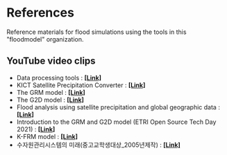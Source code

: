 # References
Reference materials for flood simulations using the tools in this "floodmodel" organization.

## YouTube video clips
- Data processing tools : [**[Link]**](https://www.youtube.com/watch?v=iC3Qa9iwcus&t=62s)  
- KICT Satellite Precipitation Converter : [**[Link]**](https://www.youtube.com/watch?v=E6YkLwmPDP4)  
- The GRM model : [**[Link]**](https://www.youtube.com/watch?v=w9sBGezkPes)  
- The G2D model : [**[Link]**](https://www.youtube.com/watch?v=lnXc0Z8PRyY)  
- Flood analysis using satellite precipitation and global geographic data : [**[Link]**](https://www.youtube.com/watch?v=Kh92vCsdMs4)  
- Introduction to the GRM and G2D model (ETRI Open Source Tech Day 2021) : [**[Link]**](https://www.youtube.com/watch?v=OFRqzLPlD2Q)   
- K-FRM model : [**[Link]**](https://www.youtube.com/watch?v=PzIEDj--56g) 
- 수자원관리시스템의 미래(중고교학생대상_2005년제작) : [**[Link]**](https://www.youtube.com/watch?v=dX1BwOLj5ig) 
